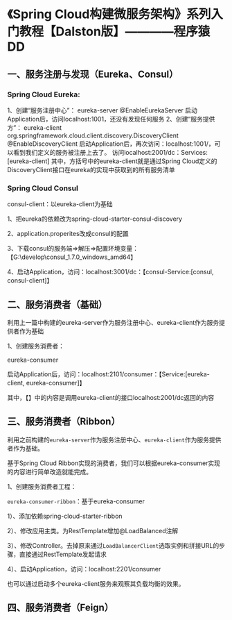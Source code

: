 # 《Spring Cloud构建微服务架构》系列入门教程【Dalston版】————程序猿DD

## 一、服务注册与发现（Eureka、Consul）

### Spring Cloud Eureka:

1、创建“服务注册中心”：
    eureka-server
    @EnableEurekaServer
    启动Application后，访问localhost:1001，还没有发现任何服务
2、创建“服务提供方”：
    eureka-client
    org.springframework.cloud.client.discovery.DiscoveryClient
    @EnableDiscoveryClient
    启动Application后，再次访问：localhost:1001/，可以看到我们定义的服务被注册上去了。
    访问localhost:2001/dc：Services: [eureka-client]
    其中，方括号中的eureka-client就是通过Spring Cloud定义的DiscoveryClient接口在eureka的实现中获取到的所有服务清单

### Spring Cloud Consul

consul-client：以eureka-client为基础

1、把eureka的依赖改为spring-cloud-starter-consul-discovery

2、application.properites改成consul的配置

3、下载consul的服务端=>解压=>配置环境变量：【G:\develop\consul_1.7.0_windows_amd64】

4、启动Application，访问：localhost:3001/dc：【consul-Service:[consul, consul-client]】

## 二、服务消费者（基础）

利用上一篇中构建的eureka-server作为服务注册中心、eureka-client作为服务提供者作为基础

1、创建服务消费者：

eureka-consumer

启动Application后，访问：localhost:2101/consumer：【Service:[eureka-client, eureka-consumer]】

其中，【】中的内容是调用eureka-client的接口localhost:2001/dc返回的内容

## 三、服务消费者（Ribbon）

利用之前构建的`eureka-server`作为服务注册中心、`eureka-client`作为服务提供者作为基础。

基于Spring Cloud Ribbon实现的消费者，我们可以根据eureka-consumer实现的内容进行简单改造就能完成。

1、创建服务消费者工程：

`eureka-consumer-ribbon`：基于eureka-consumer

1）、添加依赖spring-cloud-starter-ribbon

2）、修改应用主类。为RestTemplate增加@LoadBalanced注解

3）、修改Controller。去掉原来通过`LoadBalancerClient`选取实例和拼接URL的步骤，直接通过RestTemplate发起请求

4）、启动Application，访问：localhost:2201/consumer

也可以通过启动多个eureka-client服务来观察其负载均衡的效果。

## 四、服务消费者（Feign）



